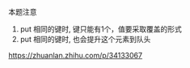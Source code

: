 本题注意
1. put 相同的键时, 键只能有1个，值要采取覆盖的形式
2. put 相同的键时, 也会提升这个元素到队头

https://zhuanlan.zhihu.com/p/34133067

